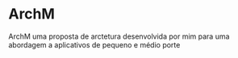 # ArchM
 ArchM uma proposta de arctetura desenvolvida por mim para uma abordagem a aplicativos de pequeno e médio porte
